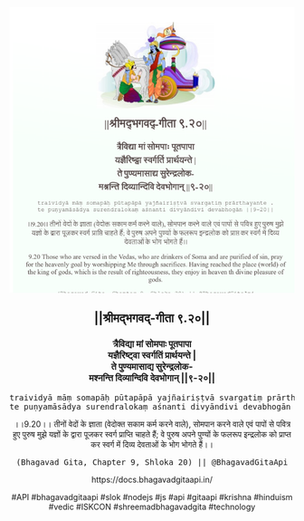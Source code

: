 <img src="../../asset/BG_9_20.png"/>
<center><h2>||श्रीमद्‍भगवद्‍-गीता ९.२०||</h2>
<h3>त्रैविद्या मां सोमपाः पूतपापा<br/>यज्ञैरिष्ट्वा स्वर्गतिं प्रार्थयन्ते |<br/>ते पुण्यमासाद्य सुरेन्द्रलोक-<br/>मश्नन्ति दिव्यान्दिवि देवभोगान् ||९-२०||</h3>
<pre>traividyā māṃ somapāḥ pūtapāpā yajñairiṣṭvā svargatiṃ prārthayante .<br/>te puṇyamāsādya surendralokaṃ aśnanti divyāndivi devabhogān ||9-20||</pre>
<p>।।9.20।। तीनों वेदों के ज्ञाता (वेदोक्त सकाम कर्म करने वाले), सोमपान करने वाले एवं पापों से पवित्र हुए पुरुष मुझे यज्ञों के द्वारा पूजकर स्वर्ग प्राप्ति चाहते हैं; वे पुरुष अपने पुण्यों के फलरूप इन्द्रलोक को प्राप्त कर स्वर्ग में दिव्य देवताओं के भोग भोगते हैं।।</p>
<pre>(Bhagavad Gita, Chapter 9, Shloka 20) || @BhagavadGitaApi</pre><p>https://docs.bhagavadgitaapi.in/</p><p>#API #bhagavadgitaapi #slok #nodejs #js #api #gitaapi #krishna #hinduism #vedic #ISKCON #shreemadbhagavadgita #technology</p></center>